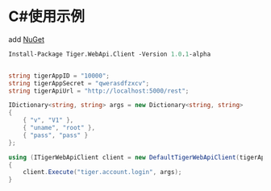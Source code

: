 # C#使用示例

add [NuGet](https://www.nuget.org/packages/Tiger.WebApi.Client/)

```pm
Install-Package Tiger.WebApi.Client -Version 1.0.1-alpha
```

```cs

string tigerAppID = "10000";
string tigerAppSecret = "qwerasdfzxcv";
string tigerApiUrl = "http://localhost:5000/rest";

IDictionary<string, string> args = new Dictionary<string, string>
{
    { "v", "V1" },
    { "uname", "root" },
    { "pass", "pass" }
};

using (ITigerWebApiClient client = new DefaultTigerWebApiClient(tigerApiUrl, tigerAppID, tigerAppSecret))
{
    client.Execute("tiger.account.login", args);
}
```